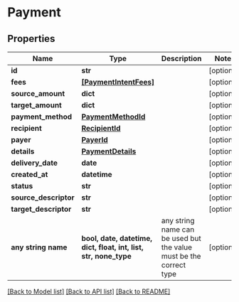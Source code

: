 # Payment


## Properties
Name | Type | Description | Notes
------------ | ------------- | ------------- | -------------
**id** | **str** |  | [optional] 
**fees** | [**[PaymentIntentFees]**](PaymentIntentFees.md) |  | [optional] 
**source_amount** | **dict** |  | [optional] 
**target_amount** | **dict** |  | [optional] 
**payment_method** | [**PaymentMethodId**](PaymentMethodId.md) |  | [optional] 
**recipient** | [**RecipientId**](RecipientId.md) |  | [optional] 
**payer** | [**PayerId**](PayerId.md) |  | [optional] 
**details** | [**PaymentDetails**](PaymentDetails.md) |  | [optional] 
**delivery_date** | **date** |  | [optional] 
**created_at** | **datetime** |  | [optional] 
**status** | **str** |  | [optional] 
**source_descriptor** | **str** |  | [optional] 
**target_descriptor** | **str** |  | [optional] 
**any string name** | **bool, date, datetime, dict, float, int, list, str, none_type** | any string name can be used but the value must be the correct type | [optional]

[[Back to Model list]](../README.md#documentation-for-models) [[Back to API list]](../README.md#documentation-for-api-endpoints) [[Back to README]](../README.md)


